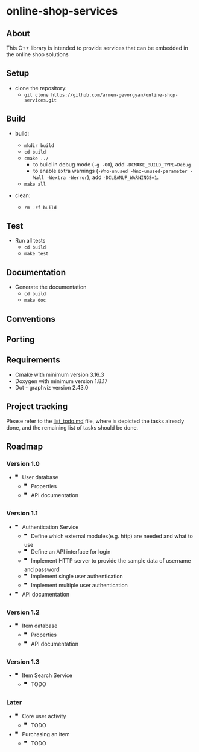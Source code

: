 # online-shop-services

## About

This C++ library is intended to provide services that can be embedded in the online shop solutions

## Setup

- clone the repository:
    - `git clone https://github.com/armen-gevorgyan/online-shop-services.git`


## Build

- build:
    - `mkdir build`
    - `cd build`
    - `cmake ../`
      - to build in debug mode (`-g -O0`), add `-DCMAKE_BUILD_TYPE=Debug`
      - to enable extra warnings (`-Wno-unused -Wno-unused-parameter -Wall -Wextra -Werror`), add `-DCLEANUP_WARNINGS=1`.
    - `make all`

- clean:
  - `rm -rf build`

## Test

- Run all tests
  - `cd build`
  - `make test`

## Documentation

- Generate the documentation
  - `cd build`
  - `make doc`


## Conventions

## Porting

## Requirements

- Cmake with minimum version 3.16.3
- Doxygen with minimum version 1.8.17
- Dot - graphviz version 2.43.0

## Project tracking

Please refer to the [list_todo.md](https://github.com/armen-gevorgyan/online-shop-services/blob/master/list_todo.md) file, 
where is depicted the tasks already done, and the remaining list of tasks should be done.

## Roadmap

### Version 1.0
- 🬀 User database
    - 🬀 Properties
    - 🬀 API documentation    

### Version 1.1
- 🬀 Authentication Service
    - 🬀 Define which external modules(e.g. http) are needed and what to use
    - 🬀 Define an API interface for login
    - 🬀 Implement HTTP server to provide the sample data of username and password
    - 🬀 Implement single user authentication
    - 🬀 Implement multiple user authentication
- 🬀 API documentation

### Version 1.2
- 🬀 Item database
    - 🬀 Properties
    - 🬀 API documentation    

### Version 1.3
- 🬀 Item Search Service
    - 🬀 TODO

### Later
- 🬀 Core user activity
  - 🬀 TODO
- 🬀 Purchasing an item
  - 🬀 TODO

